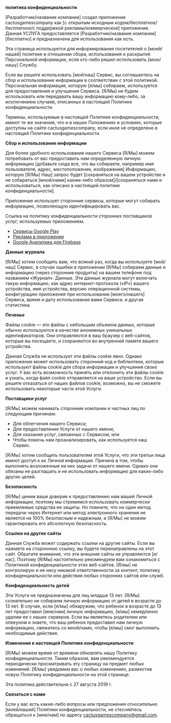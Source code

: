 **<font style="vertical-align: inherit;"><font style="vertical-align: inherit;">политика конфиденциальности</font></font>**

<font style="vertical-align: inherit;"><font style="vertical-align: inherit;">[Разработчик/название компании] создал приложение cactusgamescompany как [с открытым исходным кодом/бесплатное/бесплатное/с поддержкой рекламы/коммерческое] приложение.</font> <font style="vertical-align: inherit;">Данная УСЛУГА предоставляется [Разработчик/название компании] [бесплатно] и предназначена для использования как есть.</font></font>

<font style="vertical-align: inherit;"><font style="vertical-align: inherit;">Эта страница используется для информирования посетителей о [моей/нашей] политике в отношении сбора, использования и раскрытия Персональной информации, если кто-либо решил использовать [мою/нашу] Службу.</font></font>

<font style="vertical-align: inherit;"><font style="vertical-align: inherit;">Если вы решите использовать [мой/наш] Сервис, вы соглашаетесь на сбор и использование информации в соответствии с этой политикой.</font> <font style="vertical-align: inherit;">Персональная информация, которую [я/мы] собираем, используется для предоставления и улучшения Сервиса.</font> <font style="vertical-align: inherit;">[Я/Мы] не будем использовать или передавать вашу информацию кому-либо, за исключением случаев, описанных в настоящей Политике конфиденциальности.</font></font>

<font style="vertical-align: inherit;"><font style="vertical-align: inherit;">Термины, используемые в настоящей Политике конфиденциальности, имеют те же значения, что и в наших Положениях и условиях, которые доступны на сайте cactusgamescompany, если иное не определено в настоящей Политике конфиденциальности.</font></font>

**<font style="vertical-align: inherit;"><font style="vertical-align: inherit;">Сбор и использование информации</font></font>**

<font style="vertical-align: inherit;"><font style="vertical-align: inherit;">Для более удобного использования нашего Сервиса [Я/Мы] можем потребовать от вас предоставить нам определенную личную информацию [добавьте сюда все, что вы собираете, например имя пользователя, адрес, местоположение, изображения] Информацию, которую [Я/Мы] Наш] запрос будет [сохраняться на вашем устройстве и не собираться [мной/нами] каким-либо образом]/[сохраняться нами и использоваться, как описано в настоящей политике конфиденциальности].</font></font>

<font style="vertical-align: inherit;"><font style="vertical-align: inherit;">Приложение использует сторонние сервисы, которые могут собирать информацию, позволяющую идентифицировать вас.</font></font>

<font style="vertical-align: inherit;"><font style="vertical-align: inherit;">Ссылка на политику конфиденциальности сторонних поставщиков услуг, используемых приложением.</font></font>

*   [<font style="vertical-align: inherit;"><font style="vertical-align: inherit;">Сервисы Google Play</font></font>](https://www.google.com/policies/privacy/)
*   [<font style="vertical-align: inherit;"><font style="vertical-align: inherit;">Реклама в приложении</font></font>](https://support.google.com/admob/answer/6128543?hl=en)
*   [<font style="vertical-align: inherit;"><font style="vertical-align: inherit;">Google Аналитика для Firebase</font></font>](https://firebase.google.com/policies/analytics)

**<font style="vertical-align: inherit;"><font style="vertical-align: inherit;">Данные журнала</font></font>**

<font style="vertical-align: inherit;"><font style="vertical-align: inherit;">[Я/Мы] хотим сообщить вам, что всякий раз, когда вы используете [мой/наш] Сервис, в случае ошибки в приложении [Я/Мы] собираем данные и информацию (через сторонние продукты) на вашем телефоне под названием «Журнал». Данные.</font> <font style="vertical-align: inherit;">Эти данные журнала могут включать такую ​​информацию, как адрес интернет-протокола («IP») вашего устройства, имя устройства, версию операционной системы, конфигурацию приложения при использовании [моего/нашего] Сервиса, время и дату использования вами Сервиса. и другая статистика.</font></font>

**<font style="vertical-align: inherit;"><font style="vertical-align: inherit;">Печенье</font></font>**

<font style="vertical-align: inherit;"><font style="vertical-align: inherit;">Файлы cookie — это файлы с небольшим объемом данных, которые обычно используются в качестве анонимных уникальных идентификаторов.</font> <font style="vertical-align: inherit;">Они отправляются в ваш браузер с веб-сайтов, которые вы посещаете, и сохраняются во внутренней памяти вашего устройства.</font></font>

<font style="vertical-align: inherit;"><font style="vertical-align: inherit;">Данная Служба не использует эти файлы cookie явно.</font> <font style="vertical-align: inherit;">Однако приложение может использовать сторонний код и библиотеки, которые используют файлы cookie для сбора информации и улучшения своих услуг.</font> <font style="vertical-align: inherit;">У вас есть возможность принять или отклонить эти файлы cookie и узнать, когда файл cookie отправляется на ваше устройство.</font> <font style="vertical-align: inherit;">Если вы решите отказаться от наших файлов cookie, возможно, вы не сможете использовать некоторые части этой Услуги.</font></font>

**<font style="vertical-align: inherit;"><font style="vertical-align: inherit;">Поставщики услуг</font></font>**

<font style="vertical-align: inherit;"><font style="vertical-align: inherit;">[Я/Мы] можем нанимать сторонние компании и частных лиц по следующим причинам:</font></font>

*   <font style="vertical-align: inherit;"><font style="vertical-align: inherit;">Для облегчения нашего Сервиса;</font></font>
*   <font style="vertical-align: inherit;"><font style="vertical-align: inherit;">Для предоставления Услуги от нашего имени;</font></font>
*   <font style="vertical-align: inherit;"><font style="vertical-align: inherit;">Для оказания услуг, связанных с Сервисом;</font> <font style="vertical-align: inherit;">или</font></font>
*   <font style="vertical-align: inherit;"><font style="vertical-align: inherit;">Чтобы помочь нам проанализировать, как используется наш Сервис.</font></font>

<font style="vertical-align: inherit;"><font style="vertical-align: inherit;">[Я/Мы] хотим сообщить пользователям этой Услуги, что эти третьи лица имеют доступ к их Личной информации.</font> <font style="vertical-align: inherit;">Причина в том, чтобы выполнять возложенные на них задачи от нашего имени.</font> <font style="vertical-align: inherit;">Однако они обязаны не разглашать и не использовать информацию для каких-либо других целей.</font></font>

**<font style="vertical-align: inherit;"><font style="vertical-align: inherit;">Безопасность</font></font>**

<font style="vertical-align: inherit;"><font style="vertical-align: inherit;">[Я/Мы] ценим ваше доверие к предоставлению нам вашей Личной информации, поэтому мы стремимся использовать коммерчески приемлемые средства ее защиты.</font> <font style="vertical-align: inherit;">Но помните, что ни один метод передачи через Интернет или метод электронного хранения не является на 100% безопасным и надежным, и [Я/Мы] не можем гарантировать его абсолютную безопасность.</font></font>

**<font style="vertical-align: inherit;"><font style="vertical-align: inherit;">Ссылки на другие сайты</font></font>**

<font style="vertical-align: inherit;"><font style="vertical-align: inherit;">Данная Служба может содержать ссылки на другие сайты.</font> <font style="vertical-align: inherit;">Если вы нажмете на стороннюю ссылку, вы будете перенаправлены на этот сайт.</font> <font style="vertical-align: inherit;">Обратите внимание, что эти внешние сайты не управляются [я/нас].</font> <font style="vertical-align: inherit;">Поэтому [Я/Мы] настоятельно рекомендуем вам ознакомиться с Политикой конфиденциальности этих веб-сайтов.</font> <font style="vertical-align: inherit;">[Я/мы] не контролирую и не несу никакой ответственности за контент, политику конфиденциальности или действия любых сторонних сайтов или служб.</font></font>

**<font style="vertical-align: inherit;"><font style="vertical-align: inherit;">Конфиденциальность детей</font></font>**

<font style="vertical-align: inherit;"><font style="vertical-align: inherit;">Эти Услуги не предназначены для лиц младше 13 лет. [Я/Мы] сознательно не собираем личную информацию от детей в возрасте до 13 лет.</font> <font style="vertical-align: inherit;">В случае, если [я/мы] обнаружим, что ребенок в возрасте до 13 лет предоставил [мне/нам] личную информацию, [я/мы] немедленно удалим ее с наших серверов.</font> <font style="vertical-align: inherit;">Если вы являетесь родителем или опекуном и знаете, что ваш ребенок предоставил нам личную информацию, свяжитесь со мной/нами, чтобы [я/мы] смог выполнить необходимые действия.</font></font>

**<font style="vertical-align: inherit;"><font style="vertical-align: inherit;">Изменения в настоящей Политике конфиденциальности</font></font>**

<font style="vertical-align: inherit;"><font style="vertical-align: inherit;">[Я/Мы] можем время от времени обновлять нашу Политику конфиденциальности.</font> <font style="vertical-align: inherit;">Таким образом, вам рекомендуется периодически просматривать эту страницу на предмет любых изменений.</font> <font style="vertical-align: inherit;">[Я/мы] уведомим вас о любых изменениях, разместив новую Политику конфиденциальности на этой странице.</font></font>

<font style="vertical-align: inherit;"><font style="vertical-align: inherit;">Эта политика действительна с 27 августа 2019 г.</font></font>

**<font style="vertical-align: inherit;"><font style="vertical-align: inherit;">Связаться с нами</font></font>**

<font style="vertical-align: inherit;"><font style="vertical-align: inherit;">Если у вас есть какие-либо вопросы или предложения относительно [моей/нашей] Политики конфиденциальности, не стесняйтесь обращаться к [мне/нам] по адресу cactusgamescompany@gmail.com.</font></font>
